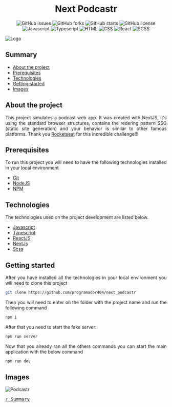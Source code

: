 <div align='justify'>

<div align='center'>

# **Next Podcastr**

</div>

<div align='center'>

![GitHub issues](https://img.shields.io/github/issues/gezielelyon/next_podcastr)
![GitHub forks](https://img.shields.io/github/forks/gezielelyon/next_podcastr)
![GitHub starts](https://img.shields.io/github/stars/gezielelyon/next_podcastr)
![GitHub license](https://img.shields.io/github/license/gezielelyon/next_podcastr)
![Javascript](https://img.shields.io/badge/Javascript-Language-yellow)
![Typescript](https://img.shields.io/badge/Typescript-Typing-blue)
![HTML](https://img.shields.io/badge/HTML-Hypertext-red)
![CSS](https://img.shields.io/badge/CSS-Styles-pink)
![React](https://img.shields.io/badge/React-Components-orange)
![SCSS](https://img.shields.io/badge/SCSS-Styles-purple)

</div>

![Logo](https://user-images.githubusercontent.com/48457700/116119400-c8d98000-a694-11eb-9d4b-fbbc1a96fc53.png)

## **Summary**
- [About the project](#about-the-project)
- [Prerequisites](#prerequisites)
- [Technologies](#technologies)
- [Getting started](#getting-started)
- [Images](#images)

## **About the project**
This project simulates a podcast web app. It was created with NextJS, it's using the standard browser structures, contains the redering pattern SSG (static site generation) and your behavior is similar to other famous platforms. Thank you [Rocketseat](https://rocketseat.com.br/) for this incredible challenge!!!

## **Prerequisites**
To run this project you will need to have the following technologies installed in your local environment

- [Git](https://git-scm.com/)
- [NodeJS](https://nodejs.org/en/)
- [NPM](https://www.npmjs.com/)

## **Technologies**
The technologies used on the project development are listed below.

- [Javascript](https://developer.mozilla.org/pt-BR/docs/Web/JavaScript)
- [Typescript](https://www.typescriptlang.org/)
- [ReactJS](https://pt-br.reactjs.org/)
- [NextJs](https://nextjs.org/)
- [Scss](https://sass-lang.com/)

## **Getting started**
After you have installed all the technologies in your local environment you will need to clone this project
```sh
git clone https://github.com/programador404/next_podcastr
```

Then you will need to enter on the folder with the project name and run the following command
```sh
npm i
```

After that you need to start the fake server:
```sh
npm run server
```

Now that you already ran all the others commands you can start the main application with the below command
```sh
npm run dev
```

## **Images**
![Podcastr](https://user-images.githubusercontent.com/48457700/116119790-31286180-a695-11eb-808e-e63e2611c812.PNG)

<kbd>[&uarr; Summary](#summary)</kbd>
</div>
